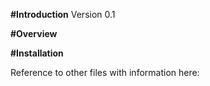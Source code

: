 **#Introduction**
Version 0.1

**#Overview**

**#Installation**

Reference to other files with information here:
